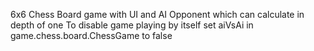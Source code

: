 6x6 Chess Board game with UI and AI Opponent which can calculate in depth of one
To disable game playing by itself set aiVsAi in game.chess.board.ChessGame to false
